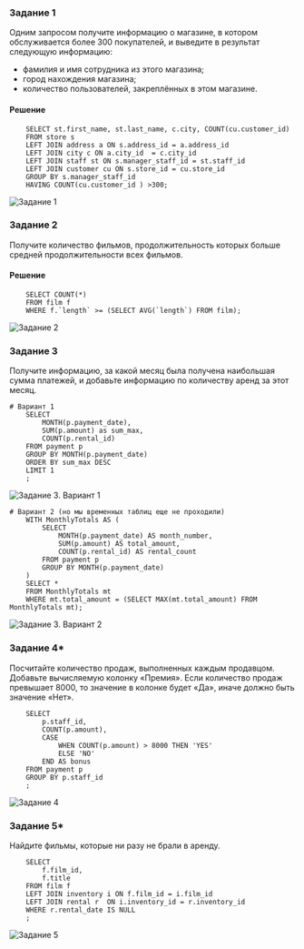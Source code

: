 ### Задание 1
Одним запросом получите информацию о магазине, в котором обслуживается более 300 покупателей, и выведите в результат следующую информацию: 
- фамилия и имя сотрудника из этого магазина;
- город нахождения магазина;
- количество пользователей, закреплённых в этом магазине.

#### Решение
```
    SELECT st.first_name, st.last_name, c.city, COUNT(cu.customer_id)
    FROM store s
    LEFT JOIN address a ON s.address_id = a.address_id
    LEFT JOIN city c ON a.city_id  = c.city_id 
    LEFT JOIN staff st ON s.manager_staff_id = st.staff_id 
    LEFT JOIN customer cu ON s.store_id = cu.store_id
    GROUP BY s.manager_staff_id
    HAVING COUNT(cu.customer_id ) >300;
```
![Задание 1](image.png)

### Задание 2
Получите количество фильмов, продолжительность которых больше средней продолжительности всех фильмов.

#### Решение
```
    SELECT COUNT(*)
    FROM film f
    WHERE f.`length` >= (SELECT AVG(`length`) FROM film);
```
![Задание 2](image-1.png)

### Задание 3
Получите информацию, за какой месяц была получена наибольшая сумма платежей, и добавьте информацию по количеству аренд за этот месяц.

```
# Вариант 1
    SELECT
        MONTH(p.payment_date),
        SUM(p.amount) as sum_max,
        COUNT(p.rental_id)
    FROM payment p
    GROUP BY MONTH(p.payment_date)
    ORDER BY sum_max DESC
    LIMIT 1
    ;
```
![Задание 3. Вариант 1](image-2.png)
```
# Вариант 2 (но мы временных таблиц еще не проходили)
    WITH MonthlyTotals AS (
        SELECT
            MONTH(p.payment_date) AS month_number,
            SUM(p.amount) AS total_amount,
            COUNT(p.rental_id) AS rental_count
        FROM payment p
        GROUP BY MONTH(p.payment_date)
    )
    SELECT *
    FROM MonthlyTotals mt
    WHERE mt.total_amount = (SELECT MAX(mt.total_amount) FROM MonthlyTotals mt);
```

![Задание 3. Вариант 2](image-3.png)


### Задание 4*
Посчитайте количество продаж, выполненных каждым продавцом. Добавьте вычисляемую колонку «Премия». Если количество продаж превышает 8000, то значение в колонке будет «Да», иначе должно быть значение «Нет».

```
    SELECT
        p.staff_id,
        COUNT(p.amount),
        CASE
            WHEN COUNT(p.amount) > 8000 THEN 'YES'
            ELSE 'NO'
        END AS bonus
    FROM payment p 
    GROUP BY p.staff_id
    ;
```
![Задание 4](image-4.png)

### Задание 5*
Найдите фильмы, которые ни разу не брали в аренду.

```
    SELECT
        f.film_id,
        f.title
    FROM film f
    LEFT JOIN inventory i ON f.film_id = i.film_id
    LEFT JOIN rental r  ON i.inventory_id = r.inventory_id
    WHERE r.rental_date IS NULL
    ;
```

![ Задание 5](image-5.png)